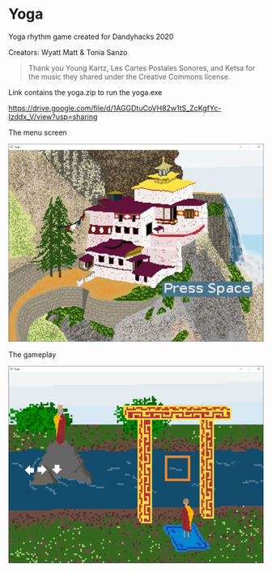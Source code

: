 # Yoga
Yoga rhythm game created for Dandyhacks 2020

Creators: Wyatt Matt & Tonia Sanzo



> Thank you Young Kartz, Les Cartes Postales Sonores, and Ketsa for the music they shared under the Creative Commons license.






Link contains the yoga.zip to run the yoga.exe


https://drive.google.com/file/d/1AGGDtuCoVH82w1tS_ZcKgfYc-Izddx_V/view?usp=sharing






The menu screen

![Menu Screen](yoga_menu.jpg)






The gameplay

![Gameplay](yoga_gameplay.jpg)
